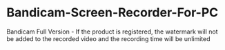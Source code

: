 # Bandicam-Screen-Recorder-For-PC
Bandicam Full Version - If the product is registered, the watermark will not be added to the recorded video and the recording time will be unlimited
